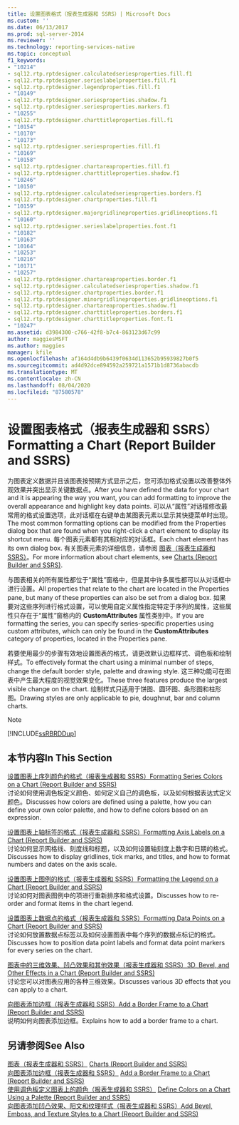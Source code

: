 ```yaml
---
title: 设置图表格式（报表生成器和 SSRS）| Microsoft Docs
ms.custom: ''
ms.date: 06/13/2017
ms.prod: sql-server-2014
ms.reviewer: ''
ms.technology: reporting-services-native
ms.topic: conceptual
f1_keywords:
- "10214"
- sql12.rtp.rptdesigner.calculatedseriesproperties.fill.f1
- sql12.rtp.rptdesigner.serieslabelproperties.fill.f1
- sql12.rtp.rptdesigner.legendproperties.fill.f1
- "10149"
- sql12.rtp.rptdesigner.seriesproperties.shadow.f1
- sql12.rtp.rptdesigner.seriesproperties.markers.f1
- "10255"
- sql12.rtp.rptdesigner.charttitleproperties.fill.f1
- "10154"
- "10170"
- "10173"
- sql12.rtp.rptdesigner.seriesproperties.fill.f1
- "10169"
- "10158"
- sql12.rtp.rptdesigner.chartareaproperties.fill.f1
- sql12.rtp.rptdesigner.charttitleproperties.shadow.f1
- "10246"
- "10150"
- sql12.rtp.rptdesigner.calculatedseriesproperties.borders.f1
- sql12.rtp.rptdesigner.chartproperties.fill.f1
- "10159"
- sql12.rtp.rptdesigner.majorgridlineproperties.gridlineoptions.f1
- "10160"
- sql12.rtp.rptdesigner.serieslabelproperties.font.f1
- "10182"
- "10163"
- "10164"
- "10253"
- "10216"
- "10171"
- "10257"
- sql12.rtp.rptdesigner.chartareaproperties.border.f1
- sql12.rtp.rptdesigner.calculatedseriesproperties.shadow.f1
- sql12.rtp.rptdesigner.chartproperties.border.f1
- sql12.rtp.rptdesigner.minorgridlineproperties.gridlineoptions.f1
- sql12.rtp.rptdesigner.chartareaproperties.shadow.f1
- sql12.rtp.rptdesigner.charttitleproperties.borders.f1
- sql12.rtp.rptdesigner.charttitleproperties.font.f1
- "10247"
ms.assetid: d3984300-c766-42f8-b7c4-863123d67c99
author: maggiesMSFT
ms.author: maggies
manager: kfile
ms.openlocfilehash: af164d4db9b6439f0634d113652b95939827b0f5
ms.sourcegitcommit: ad4d92dce894592a259721a1571b1d8736abacdb
ms.translationtype: MT
ms.contentlocale: zh-CN
ms.lasthandoff: 08/04/2020
ms.locfileid: "87580578"
---
```

# <a name="formatting-a-chart-report-builder-and-ssrs"></a><span data-ttu-id="4ca6f-102">设置图表格式（报表生成器和 SSRS）</span><span class="sxs-lookup"><span data-stu-id="4ca6f-102">Formatting a Chart (Report Builder and SSRS)</span></span>
  <span data-ttu-id="4ca6f-103">为图表定义数据并且该图表按预期方式显示之后，您可添加格式设置以改善整体外观效果并突出显示关键数据点。</span><span class="sxs-lookup"><span data-stu-id="4ca6f-103">After you have defined the data for your chart and it is appearing the way you want, you can add formatting to improve the overall appearance and highlight key data points.</span></span> <span data-ttu-id="4ca6f-104">可以从“属性”对话框修改最常用的格式设置选项，此对话框在右键单击某图表元素以显示其快捷菜单时出现。</span><span class="sxs-lookup"><span data-stu-id="4ca6f-104">The most common formatting options can be modified from the Properties dialog box that are found when you right-click a chart element to display its shortcut menu.</span></span> <span data-ttu-id="4ca6f-105">每个图表元素都有其相对应的对话框。</span><span class="sxs-lookup"><span data-stu-id="4ca6f-105">Each chart element has its own dialog box.</span></span> <span data-ttu-id="4ca6f-106">有关图表元素的详细信息，请参阅 [图表（报表生成器和 SSRS）](charts-report-builder-and-ssrs.md)。</span><span class="sxs-lookup"><span data-stu-id="4ca6f-106">For more information about chart elements, see [Charts &#40;Report Builder and SSRS&#41;](charts-report-builder-and-ssrs.md).</span></span>  
  
 <span data-ttu-id="4ca6f-107">与图表相关的所有属性都位于“属性”窗格中，但是其中许多属性都可以从对话框中进行设置。</span><span class="sxs-lookup"><span data-stu-id="4ca6f-107">All properties that relate to the chart are located in the Properties pane, but many of these properties can also be set from a dialog box.</span></span> <span data-ttu-id="4ca6f-108">如果要对这些序列进行格式设置，可以使用自定义属性指定特定于序列的属性，这些属性只存在于“属性”窗格内的 **CustomAttributes** 属性类别中。</span><span class="sxs-lookup"><span data-stu-id="4ca6f-108">If you are formatting the series, you can specify series-specific properties using custom attributes, which can only be found in the **CustomAttributes** category of properties, located in the Properties pane.</span></span>  
  
 <span data-ttu-id="4ca6f-109">若要使用最少的步骤有效地设置图表的格式，请更改默认边框样式、调色板和绘制样式。</span><span class="sxs-lookup"><span data-stu-id="4ca6f-109">To effectively format the chart using a minimal number of steps, change the default border style, palette and drawing style.</span></span> <span data-ttu-id="4ca6f-110">这三种功能可在图表中产生最大程度的视觉效果变化。</span><span class="sxs-lookup"><span data-stu-id="4ca6f-110">These three features produce the largest visible change on the chart.</span></span> <span data-ttu-id="4ca6f-111">绘制样式只适用于饼图、圆环图、条形图和柱形图。</span><span class="sxs-lookup"><span data-stu-id="4ca6f-111">Drawing styles are only applicable to pie, doughnut, bar and column charts.</span></span>  
  
> [!NOTE]  
>  [!INCLUDE[ssRBRDDup](../../includes/ssrbrddup-md.md)]  
  
## <a name="in-this-section"></a><span data-ttu-id="4ca6f-112">本节内容</span><span class="sxs-lookup"><span data-stu-id="4ca6f-112">In This Section</span></span>  
 [<span data-ttu-id="4ca6f-113">设置图表上序列颜色的格式（报表生成器和 SSRS）</span><span class="sxs-lookup"><span data-stu-id="4ca6f-113">Formatting Series Colors on a Chart &#40;Report Builder and SSRS&#41;</span></span>](formatting-series-colors-on-a-chart-report-builder-and-ssrs.md)  
 <span data-ttu-id="4ca6f-114">讨论如何使用调色板定义颜色、如何定义自己的调色板，以及如何根据表达式定义颜色。</span><span class="sxs-lookup"><span data-stu-id="4ca6f-114">Discusses how colors are defined using a palette, how you can define your own color palette, and how to define colors based on an expression.</span></span>  
  
 [<span data-ttu-id="4ca6f-115">设置图表上轴标签的格式（报表生成器和 SSRS）</span><span class="sxs-lookup"><span data-stu-id="4ca6f-115">Formatting Axis Labels on a Chart &#40;Report Builder and SSRS&#41;</span></span>](formatting-axis-labels-on-a-chart-report-builder-and-ssrs.md)  
 <span data-ttu-id="4ca6f-116">讨论如何显示网格线、刻度线和标题，以及如何设置轴刻度上数字和日期的格式。</span><span class="sxs-lookup"><span data-stu-id="4ca6f-116">Discusses how to display gridlines, tick marks, and titles, and how to format numbers and dates on the axis scale.</span></span>  
  
 [<span data-ttu-id="4ca6f-117">设置图表上图例的格式（报表生成器和 SSRS）</span><span class="sxs-lookup"><span data-stu-id="4ca6f-117">Formatting the Legend on a Chart &#40;Report Builder and SSRS&#41;</span></span>](chart-legend-formatting-report-builder.md)  
 <span data-ttu-id="4ca6f-118">讨论如何对图表图例中的项进行重新排序和格式设置。</span><span class="sxs-lookup"><span data-stu-id="4ca6f-118">Discusses how to re-order and format items in the chart legend.</span></span>  
  
 [<span data-ttu-id="4ca6f-119">设置图表上数据点的格式（报表生成器和 SSRS）</span><span class="sxs-lookup"><span data-stu-id="4ca6f-119">Formatting Data Points on a Chart &#40;Report Builder and SSRS&#41;</span></span>](formatting-data-points-on-a-chart-report-builder-and-ssrs.md)  
 <span data-ttu-id="4ca6f-120">讨论如何放置数据点标签以及如何设置图表中每个序列的数据点标记的格式。</span><span class="sxs-lookup"><span data-stu-id="4ca6f-120">Discusses how to position data point labels and format data point markers for every series on the chart.</span></span>  
  
 [<span data-ttu-id="4ca6f-121">图表中的三维效果、凹凸效果和其他效果（报表生成器和 SSRS）</span><span class="sxs-lookup"><span data-stu-id="4ca6f-121">3D, Bevel, and Other Effects in a Chart &#40;Report Builder and SSRS&#41;</span></span>](chart-effects-3d-bevel-and-other-report-builder.md)  
 <span data-ttu-id="4ca6f-122">讨论您可以对图表应用的各种三维效果。</span><span class="sxs-lookup"><span data-stu-id="4ca6f-122">Discusses various 3D effects that you can apply to a chart.</span></span>  
  
 [<span data-ttu-id="4ca6f-123">向图表添加边框（报表生成器和 SSRS）</span><span class="sxs-lookup"><span data-stu-id="4ca6f-123">Add a Border Frame to a Chart &#40;Report Builder and SSRS&#41;</span></span>](add-a-border-frame-to-a-chart-report-builder-and-ssrs.md)  
 <span data-ttu-id="4ca6f-124">说明如何向图表添加边框。</span><span class="sxs-lookup"><span data-stu-id="4ca6f-124">Explains how to add a border frame to a chart.</span></span>  
  
## <a name="see-also"></a><span data-ttu-id="4ca6f-125">另请参阅</span><span class="sxs-lookup"><span data-stu-id="4ca6f-125">See Also</span></span>  
 <span data-ttu-id="4ca6f-126">[图表（报表生成器和 SSRS）](charts-report-builder-and-ssrs.md) </span><span class="sxs-lookup"><span data-stu-id="4ca6f-126">[Charts &#40;Report Builder and SSRS&#41;](charts-report-builder-and-ssrs.md) </span></span>  
 <span data-ttu-id="4ca6f-127">[向图表添加边框（报表生成器和 SSRS）](add-a-border-frame-to-a-chart-report-builder-and-ssrs.md) </span><span class="sxs-lookup"><span data-stu-id="4ca6f-127">[Add a Border Frame to a Chart &#40;Report Builder and SSRS&#41;](add-a-border-frame-to-a-chart-report-builder-and-ssrs.md) </span></span>  
 <span data-ttu-id="4ca6f-128">[使用调色板定义图表上的颜色（报表生成器和 SSRS）](define-colors-on-a-chart-using-a-palette-report-builder-and-ssrs.md) </span><span class="sxs-lookup"><span data-stu-id="4ca6f-128">[Define Colors on a Chart Using a Palette &#40;Report Builder and SSRS&#41;](define-colors-on-a-chart-using-a-palette-report-builder-and-ssrs.md) </span></span>  
 [<span data-ttu-id="4ca6f-129">向图表添加凹凸效果、阳文和纹理样式（报表生成器和 SSRS）</span><span class="sxs-lookup"><span data-stu-id="4ca6f-129">Add Bevel, Emboss, and Texture Styles to a Chart &#40;Report Builder and SSRS&#41;</span></span>](chart-effects-add-bevel-emboss-or-texture-report-builder.md)  
  
  
